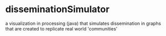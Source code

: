 # disseminationSimulator
a visualization in processing (java) that simulates dissemination in graphs that are created to replicate real world 'communities'
